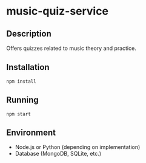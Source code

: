 # music-quiz-service

## Description
Offers quizzes related to music theory and practice.

## Installation
```
npm install
```

## Running
```
npm start
```

## Environment
- Node.js or Python (depending on implementation)
- Database (MongoDB, SQLite, etc.)
